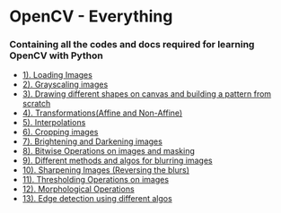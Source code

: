 # OpenCV - Everything
### Containing all the codes and docs required for learning OpenCV with Python

<ul>
<li><a href="https://github.com/Yashvardhan-Kukreja/OpenCV-Everything/tree/master/Codes%20And%20Docs/1).LoadingImages/script.py">1). Loading Images</a></li>
<li><a href="https://github.com/Yashvardhan-Kukreja/OpenCV-Everything/tree/master/Codes%20And%20Docs/2).GrayScaling/script.py">2). Grayscaling images</a></li>
<li><a href="https://github.com/Yashvardhan-Kukreja/OpenCV-Everything/tree/master/Codes%20And%20Docs/3).DrawingShapes/script.py">3). Drawing different shapes on canvas and building a pattern from scratch</a></li>
<li><a href="https://github.com/Yashvardhan-Kukreja/OpenCV-Everything/tree/master/Codes%20And%20Docs/4).Transformations/script.py">4). Transformations(Affine and Non-Affine)</a></li>
<li><a href="">5). Interpolations</a></li>
<li><a href="https://github.com/Yashvardhan-Kukreja/OpenCV-Everything/tree/master/Codes%20And%20Docs/6).CroppingImages/script.py">6). Cropping images</a></li>
<li><a href="https://github.com/Yashvardhan-Kukreja/OpenCV-Everything/tree/master/Codes%20And%20Docs/7).BrighteningAndDarkeningImages/script.py">7). Brightening and Darkening images</a></li>
<li><a href="https://github.com/Yashvardhan-Kukreja/OpenCV-Everything/tree/master/Codes%20And%20Docs/8).BitwiseOpsAndMasking/script.py">8). Bitwise Operations on images and masking</a></li>
<li><a href="https://github.com/Yashvardhan-Kukreja/OpenCV-Everything/tree/master/Codes%20And%20Docs/9).BlurringImages/script.py">9). Different methods and algos for blurring images</a></li>
<li><a href="https://github.com/Yashvardhan-Kukreja/OpenCV-Everything/tree/master/Codes%20And%20Docs/10).SharpeningImages/script.py">10). Sharpening Images (Reversing the blurs)</a></li>
<li><a href="https://github.com/Yashvardhan-Kukreja/OpenCV-Everything/tree/master/Codes%20And%20Docs/11).ThresholdingImages/script.py">11). Thresholding Operations on images</a></li>
<li><a href="https://github.com/Yashvardhan-Kukreja/OpenCV-Everything/tree/master/Codes%20And%20Docs/12).MorphologicalOps/script.py">12). Morphological Operations</a></li>
<li><a href="https://github.com/Yashvardhan-Kukreja/OpenCV-Everything/blob/master/Codes%20And%20Docs/13).EdgeDetection/script.py">13). Edge detection using different algos</a></li>

</ul>